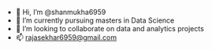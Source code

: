 - 👋 Hi, I’m @shanmukha6959
- 🌱 I’m currently pursuing masters in Data Science
- 💞️ I’m looking to collaborate on data and analytics projects
- 📫 rajasekhar6959@gmail.com

<!---
shanmukha6959/shanmukha6959 is a ✨ special ✨ repository because its `README.md` (this file) appears on your GitHub profile.
You can click the Preview link to take a look at your changes.
--->
